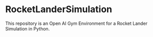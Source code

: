 # RocketLanderSimulation
This repository is an Open AI Gym Environment for a Rocket Lander Simulation in Python.
